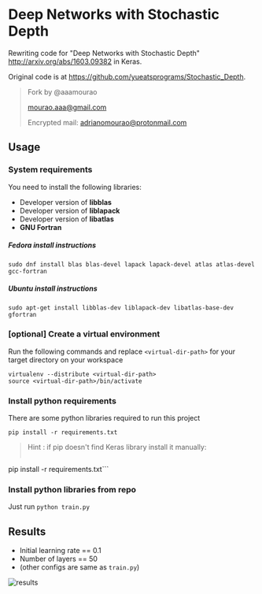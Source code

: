 # Deep Networks with Stochastic Depth
Rewriting code for "Deep Networks with Stochastic Depth" http://arxiv.org/abs/1603.09382 in Keras.

Original code is at https://github.com/yueatsprograms/Stochastic_Depth.

> Fork by @aaamourao
>
> mourao.aaa@gmail.com
>
> Encrypted mail: adrianomourao@protonmail.com

## Usage
### System requirements
You need to install the following libraries:
* Developer version of **libblas**
* Developer version of **liblapack**
* Developer version of **libatlas**
* **GNU Fortran**

##### Fedora install instructions
```
sudo dnf install blas blas-devel lapack lapack-devel atlas atlas-devel gcc-fortran
```

##### Ubuntu install instructions
```
sudo apt-get install libblas-dev liblapack-dev libatlas-base-dev gfortran
```

### [optional] Create a virtual environment
Run the following commands and replace `<virtual-dir-path>` for your target directory on your workspace
```
virtualenv --distribute <virtual-dir-path>
source <virtual-dir-path>/bin/activate
```

### Install python requirements
There are some python libraries required to run this project
```
pip install -r requirements.txt
```
> Hint : if pip doesn't find Keras library install it manually:
>
> ``` pip install git+https://github.com/aaamourao/keras.git@keras-1;
pip install -r requirements.txt```

### Install python libraries from repo

Just run `python train.py`


## Results

- Initial learning rate == 0.1
- Number of layers == 50
- (other configs are same as `train.py`)

![results](https://cloud.githubusercontent.com/assets/10726958/14409972/45c9b22c-ff5d-11e5-99ab-ab3fd9069bdd.png)
